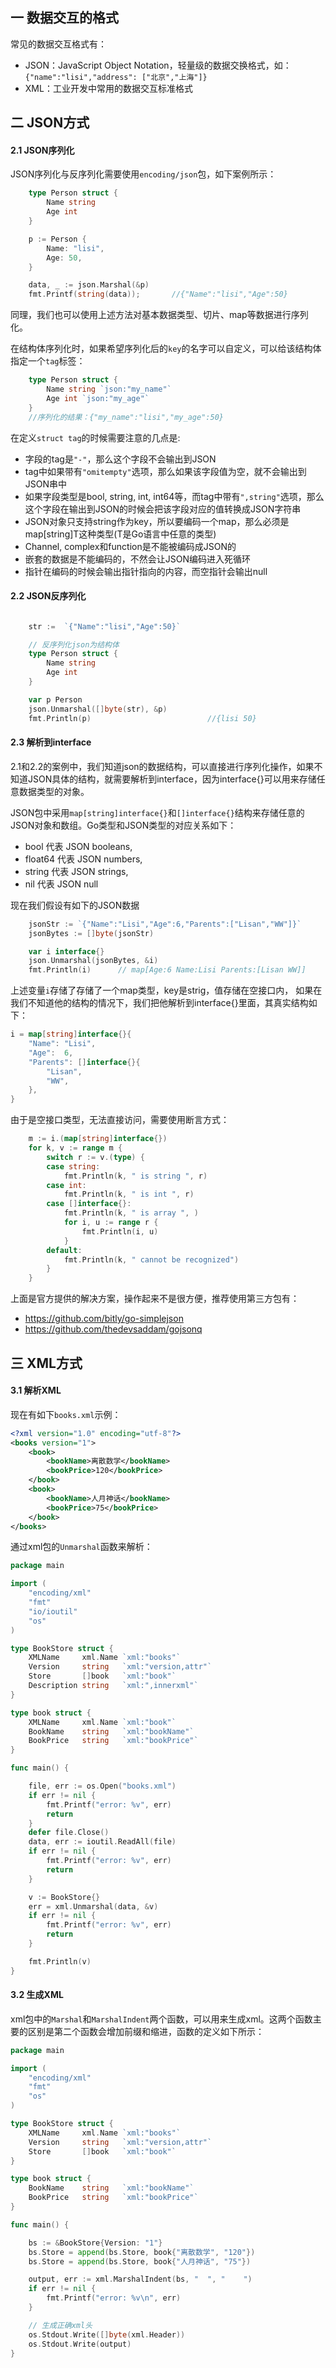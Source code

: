 ## 一 数据交互的格式

常见的数据交互格式有：
- JSON：JavaScript Object Notation，轻量级的数据交换格式，如：`{"name":"lisi","address": ["北京","上海"]}`
- XML：工业开发中常用的数据交互标准格式

## 二 JSON方式

#### 2.1 JSON序列化

JSON序列化与反序列化需要使用`encoding/json`包，如下案例所示：

```go
	type Person struct {
		Name string
		Age int
	}

	p := Person {
		Name: "lisi",
		Age: 50,
	}

	data, _ := json.Marshal(&p)
	fmt.Printf(string(data));	 	//{"Name":"lisi","Age":50}
```

同理，我们也可以使用上述方法对基本数据类型、切片、map等数据进行序列化。   

在结构体序列化时，如果希望序列化后的`key`的名字可以自定义，可以给该结构体指定一个`tag`标签：
```go
	type Person struct {
		Name string `json:"my_name"`
		Age int `json:"my_age"`
	}
	//序列化的结果：{"my_name":"lisi","my_age":50}
```

在定义`struct tag`的时候需要注意的几点是:
- 字段的tag是`"-"`，那么这个字段不会输出到JSON
- tag中如果带有`"omitempty"`选项，那么如果该字段值为空，就不会输出到JSON串中
- 如果字段类型是bool, string, int, int64等，而tag中带有`",string"`选项，那么这个字段在输出到JSON的时候会把该字段对应的值转换成JSON字符串
- JSON对象只支持string作为key，所以要编码一个map，那么必须是map[string]T这种类型(T是Go语言中任意的类型)
- Channel, complex和function是不能被编码成JSON的
- 嵌套的数据是不能编码的，不然会让JSON编码进入死循环
- 指针在编码的时候会输出指针指向的内容，而空指针会输出null


#### 2.2 JSON反序列化
```go

	str :=  `{"Name":"lisi","Age":50}`

	// 反序列化json为结构体
	type Person struct {
		Name string 
		Age int 
	}

	var p Person
	json.Unmarshal([]byte(str), &p)
	fmt.Println(p)							//{lisi 50}
```

#### 2.3 解析到interface

2.1和2.2的案例中，我们知道json的数据结构，可以直接进行序列化操作，如果不知道JSON具体的结构，就需要解析到interface，因为interface{}可以用来存储任意数据类型的对象。  

JSON包中采用`map[string]interface{}`和`[]interface{}`结构来存储任意的JSON对象和数组。Go类型和JSON类型的对应关系如下：
- bool 代表 JSON booleans,
- float64 代表 JSON numbers,
- string 代表 JSON strings,
- nil 代表 JSON null

现在我们假设有如下的JSON数据
```go
	jsonStr := `{"Name":"Lisi","Age":6,"Parents":["Lisan","WW"]}`
	jsonBytes := []byte(jsonStr)

	var i interface{}
	json.Unmarshal(jsonBytes, &i)
	fmt.Println(i)		// map[Age:6 Name:Lisi Parents:[Lisan WW]]
```

上述变量`i`存储了存储了一个map类型，key是strig，值存储在空接口内，
如果在我们不知道他的结构的情况下，我们把他解析到interface{}里面，其真实结构如下：

```Go
i = map[string]interface{}{
	"Name": "Lisi",
	"Age":  6,
	"Parents": []interface{}{
		"Lisan",
		"WW",
	},
}
```

由于是空接口类型，无法直接访问，需要使用断言方式：
```go
	m := i.(map[string]interface{})
	for k, v := range m {
		switch r := v.(type) {
		case string:
			fmt.Println(k, " is string ", r)
		case int:
			fmt.Println(k, " is int ", r)
		case []interface{}:
			fmt.Println(k, " is array ", )
			for i, u := range r {
				fmt.Println(i, u)
			}
		default:
			fmt.Println(k, " cannot be recognized")
		}
	}
```	

上面是官方提供的解决方案，操作起来不是很方便，推荐使用第三方包有：
- https://github.com/bitly/go-simplejson
- https://github.com/thedevsaddam/gojsonq

## 三 XML方式

#### 3.1 解析XML

现在有如下`books.xml`示例：
```xml
<?xml version="1.0" encoding="utf-8"?>
<books version="1">
	<book>
		<bookName>离散数学</bookName>
		<bookPrice>120</bookPrice>
	</book>
	<book>
		<bookName>人月神话</bookName>
		<bookPrice>75</bookPrice>
	</book>
</books>
```

通过xml包的`Unmarshal`函数来解析：
```go
package main

import (
	"encoding/xml"
	"fmt"
	"io/ioutil"
	"os"
)

type BookStore struct {
	XMLName     xml.Name `xml:"books"`
	Version     string   `xml:"version,attr"`
	Store       []book	 `xml:"book"`
	Description string   `xml:",innerxml"`
}

type book struct {
	XMLName    	xml.Name `xml:"book"`
	BookName 	string   `xml:"bookName"`
	BookPrice   string   `xml:"bookPrice"`
}

func main() {

	file, err := os.Open("books.xml") 		
	if err != nil {
		fmt.Printf("error: %v", err)
		return
	}
	defer file.Close()
	data, err := ioutil.ReadAll(file)
	if err != nil {
		fmt.Printf("error: %v", err)
		return
	}

	v := BookStore{}
	err = xml.Unmarshal(data, &v)
	if err != nil {
		fmt.Printf("error: %v", err)
		return
	}

	fmt.Println(v)
}

```

#### 3.2 生成XML

xml包中的`Marshal`和`MarshalIndent`两个函数，可以用来生成xml。这两个函数主要的区别是第二个函数会增加前缀和缩进，函数的定义如下所示：
```Go
package main

import (
	"encoding/xml"
	"fmt"
	"os"
)

type BookStore struct {
	XMLName     xml.Name `xml:"books"`
	Version     string   `xml:"version,attr"`
	Store       []book	 `xml:"book"`
}

type book struct {
	BookName 	string   `xml:"bookName"`
	BookPrice   string   `xml:"bookPrice"`
}

func main() {

	bs := &BookStore{Version: "1"}
	bs.Store = append(bs.Store, book{"离散数学", "120"})
	bs.Store = append(bs.Store, book{"人月神话", "75"})

	output, err := xml.MarshalIndent(bs, "  ", "    ")
	if err != nil {
		fmt.Printf("error: %v\n", err)
	}

	// 生成正确xml头
	os.Stdout.Write([]byte(xml.Header))
	os.Stdout.Write(output)
}